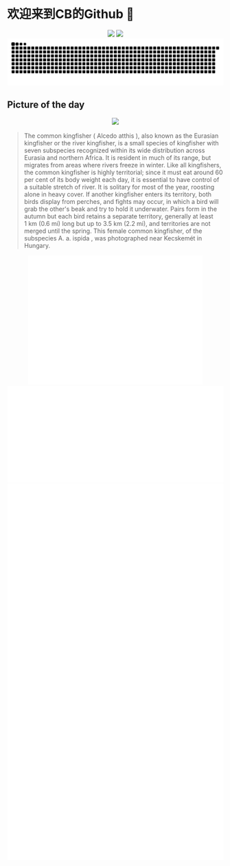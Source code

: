 
# 欢迎来到CB的Github 👋

<div align="center">
  <img height="137px" src="https://github-readme-stats.vercel.app/api?username=SuperCB&show_icons=true&theme=radical" />
  <img height="137px" src="https://github-readme-stats.vercel.app/api/top-langs/?username=SuperCB&hide_title=true&hide_border=true&layout=compact&langs_count=6&text_color=000&icon_color=fff" />
</div>


<div align="center">
    <img src="./contribution-snake/github-contribution-grid-snake.svg" />
</div>



## Picture of the day
<div align="center">
  <img width=400px src="https://upload.wikimedia.org/wikipedia/commons/thumb/5/58/Common_kingfisher_%28Alcedo_atthis_ispida%29_female.jpg/600px-Common_kingfisher_%28Alcedo_atthis_ispida%29_female.jpg" />
</div>

>The  common kingfisher  ( Alcedo atthis ), also known as the Eurasian kingfisher or the river kingfisher, is a small species of  kingfisher  with seven subspecies recognized within its wide distribution across Eurasia and northern Africa. It is resident in much of its range, but  migrates  from areas where rivers freeze in winter. Like all kingfishers, the common kingfisher is highly territorial; since it must eat around 60 per cent of its body weight each day, it is essential to have control of a suitable stretch of river. It is solitary for most of the year, roosting alone in heavy cover. If another kingfisher enters its territory, both birds display from perches, and fights may occur, in which a bird will grab the other's beak and try to hold it underwater. Pairs form in the autumn but each bird retains a separate territory, generally at least 1 km (0.6 mi) long but up to 3.5 km (2.2 mi), and territories are not merged until the spring. This female common kingfisher, of the subspecies  A. a. ispida , was photographed near  Kecskemét  in Hungary.



<div align="center">
  <img height="300px" src="base_metrics.svg" />
  <img  src="metrics.plugin.calendar.full.svg" />
</div>


<div align="center">
  <img  src="plugin_metrics.svg" /> 
</div>
